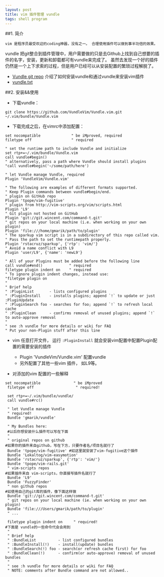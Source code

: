```yaml
---
layout: post
title: vim 插件管理 vundle
tags: shell program
---
```


##1. 简介

    vim 是程序员最受欢迎的coding神器，没有之一。 合理使用插件可以做到事半功倍的效果。 
vundle 把git整合到插件管理中，用户需要做的只是去Github上找到自己想要的插件的名字，安装，更新和卸载都可有vundle来完成了。
虽然去发现一个好的插件仍然是一个上下求索的过程，但是用户已经可以从安装配置的繁琐过程解脱了。 

* [Vundle git repo](https://github.com/VundleVim/Vundle.vim) 介绍了如何安装vundle和通过vundle来安装vim插件
* [vundle.txt](https://github.com/VundleVim/Vundle.vim/blob/master/doc/vundle.txt)

##2. 安装&&使用

* 下载vundle：

```
git clone https://github.com/VundleVim/Vundle.vim.git ~/.vim/bundle/Vundle.vim
```
* 下载完成之后，在vimrc中添加配置：

```
set nocompatible              " be iMproved, required
filetype off                  " required

" set the runtime path to include Vundle and initialize
set rtp+=~/.vim/bundle/Vundle.vim
call vundle#begin()
" alternatively, pass a path where Vundle should install plugins
"call vundle#begin('~/some/path/here')

" let Vundle manage Vundle, required
Plugin 'VundleVim/Vundle.vim'

" The following are examples of different formats supported.
" Keep Plugin commands between vundle#begin/end.
" plugin on GitHub repo
Plugin 'tpope/vim-fugitive'
" plugin from http://vim-scripts.org/vim/scripts.html
Plugin 'L9'
" Git plugin not hosted on GitHub
Plugin 'git://git.wincent.com/command-t.git'
" git repos on your local machine (i.e. when working on your own plugin)
Plugin 'file:///home/gmarik/path/to/plugin'
" The sparkup vim script is in a subdirectory of this repo called vim.
" Pass the path to set the runtimepath properly.
Plugin 'rstacruz/sparkup', {'rtp': 'vim/'}
" Avoid a name conflict with L9
Plugin 'user/L9', {'name': 'newL9'}

" All of your Plugins must be added before the following line
call vundle#end()            " required
filetype plugin indent on    " required
" To ignore plugin indent changes, instead use:
"filetype plugin on
"
" Brief help
" :PluginList       - lists configured plugins
" :PluginInstall    - installs plugins; append `!` to update or just :PluginUpdate
" :PluginSearch foo - searches for foo; append `!` to refresh local cache
" :PluginClean      - confirms removal of unused plugins; append `!` to auto-approve removal
"
" see :h vundle for more details or wiki for FAQ
" Put your non-Plugin stuff after this line

```
* vim 任意打开文件， 运行 `:PluginInstall` 就会安装vim配置中配置Plugin配置的需要安装的插件
    * Plugin 'VundleVim/Vundle.vim' 配置vundle
    * 另外配置了其他一些vim 插件， 如L9等。

* 对添加的vim 配置的一些解释

```
set nocompatible               " be iMproved
 filetype off                   " required!

 set rtp+=~/.vim/bundle/vundle/
 call vundle#rc()

 " let Vundle manage Vundle
 " required! 
 Bundle 'gmarik/vundle'

 " My Bundles here:
 #以后你想安装什么插件可以写在下面
 "
 " original repos on github 
#如果你的插件来自github，写在下方，只要作者名/项目名就行了
 Bundle 'tpope/vim-fugitive' #如这里就安装了vim-fugitive这个插件
 Bundle 'Lokaltog/vim-easymotion'
 Bundle 'rstacruz/sparkup', {'rtp': 'vim/'}
 Bundle 'tpope/vim-rails.git'
 " vim-scripts repos
#如果插件来自 vim-scripts，你直接写插件名就行了
 Bundle 'L9'
 Bundle 'FuzzyFinder'
 " non github repos
#如使用自己的git库的插件，像下面这样做
 Bundle 'git://git.wincent.com/command-t.git'
 " git repos on your local machine (ie. when working on your own plugin)
 Bundle 'file:///Users/gmarik/path/to/plugin'
 " ...

 filetype plugin indent on     " required!
#下面是 vundle的一些命令代会会用到
 "
 " Brief help
 " :BundleList          - list configured bundles
 " :BundleInstall(!)    - install(update) bundles
 " :BundleSearch(!) foo - search(or refresh cache first) for foo
 " :BundleClean(!)      - confirm(or auto-approve) removal of unused bundles
 "
 " see :h vundle for more details or wiki for FAQ
 " NOTE: comments after Bundle command are not allowed..
```  





